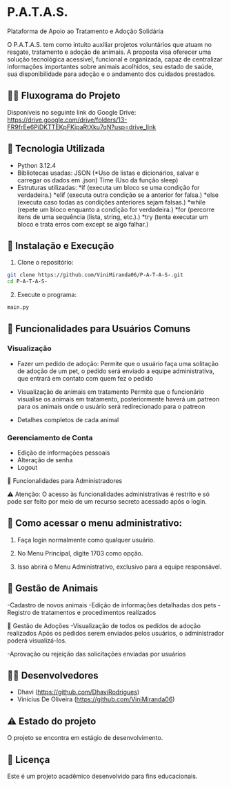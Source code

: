 # P.A.T.A.S.
Plataforma de Apoio ao Tratamento e Adoção Solidária

O P.A.T.A.S. tem como intuito auxiliar projetos voluntários que atuam no resgate, tratamento e adoção de animais. A proposta visa oferecer uma solução tecnológica acessível, funcional e organizada, capaz de centralizar informações importantes sobre animais acolhidos, seu estado de saúde, sua disponibilidade para adoção e o andamento dos cuidados prestados.

## 🧑‍💻 Fluxograma do Projeto
Disponíveis no seguinte link do Google Drive:
        https://drive.google.com/drive/folders/13-FR9frEe6PiDKTTEKpFKipaRtXku7qN?usp=drive_link

## 🚀 Tecnologia Utilizada
- Python 3.12.4
- Bibliotecas usadas:
        JSON (*Uso de listas e dicionários, salvar e carregar os dados em .json)
        Time (Uso da função sleep)
- Estruturas utilizadas:
 *if (executa um bloco se uma condição for verdadeira.)
 *elif (executa outra condição se a anterior for falsa.)
 *else (executa caso todas as condições anteriores sejam falsas.)
 *while (repete um bloco enquanto a condição for verdadeira.)
 *for (percorre itens de uma sequência (lista, string, etc.).)
 *try (tenta executar um bloco e trata erros com except se algo falhar.)

## 🔧 Instalação e Execução

1. Clone o repositório:
```bash
git clone https://github.com/ViniMiranda06/P-A-T-A-S-.git
cd P-A-T-A-S-
```

2. Execute o programa:
```bash
main.py
```

## 👤 Funcionalidades para Usuários Comuns

### Visualização 
- Fazer um pedido de adoção:
    Permite que o usuário faça uma solitação de adoção de um pet, o pedido será enviado a equipe administrativa, que entrará em contato com quem fez o pedido

- Visualização de animais em tratamento
    Permite que o funcionário visualise os animais em tratamento, posteriormente haverá um patreon para os animais onde o usuário será redirecionado para o patreon

- Detalhes completos de cada animal

### Gerenciamento de Conta
- Edição de informações pessoais
- Alteração de senha
- Logout

👑 Funcionalidades para Administradores

⚠️ Atenção: O acesso às funcionalidades administrativas é restrito e só pode ser feito por meio de um recurso secreto acessado após o login.

## 🔐 Como acessar o menu administrativo:
1. Faça login normalmente como qualquer usuário.

2. No Menu Principal, digite 1703 como opção.

3. Isso abrirá o Menu Administrativo, exclusivo para a equipe responsável.

## 🐾 Gestão de Animais
-Cadastro de novos animais
-Edição de informações detalhadas dos pets
-Registro de tratamentos e procedimentos realizados

📄 Gestão de Adoções
-Visualização de todos os pedidos de adoção realizados
    Após os pedidos serem enviados pelos usuários, o administrador poderá visualizá-los.

-Aprovação ou rejeição das solicitações enviadas por usuários

## 👨‍💻 Desenvolvedores
- Dhavi
(https://github.com/DhaviRodrigues)
- Vinícius De Oliveira
(https://github.com/ViniMiranda06)

## ⚠️ Estado do projeto
O projeto se encontra em estágio de desenvolvimento.

## 📝 Licença
Este é um projeto acadêmico desenvolvido para fins educacionais.
